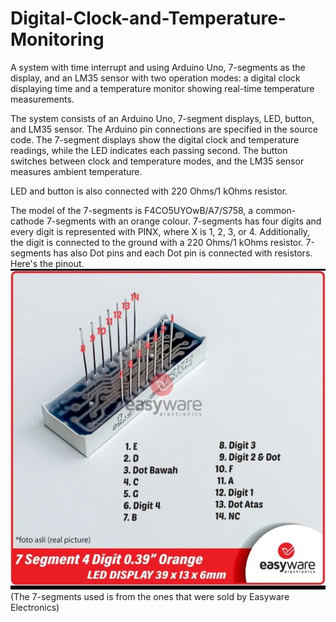 # Digital-Clock-and-Temperature-Monitoring
A system with time interrupt and using Arduino Uno, 7-segments as the display, and an LM35 sensor with two operation modes: a digital clock displaying time and a temperature monitor showing real-time temperature measurements.

The system consists of an Arduino Uno, 7-segment displays, LED, button, and LM35 sensor. The Arduino pin connections are specified in the source code. The 7-segment displays show the digital clock and temperature readings, while the LED indicates each passing second. The button switches between clock and temperature modes, and the LM35 sensor measures ambient temperature.

LED and button is also connected with 220 Ohms/1 kOhms resistor. 

The model of the 7-segments is F4CO5UYOwB/A7/S758, a common-cathode 7-segments with an orange colour. 7-segments has four digits and every digit is represented with PINX, where X is 1, 2, 3, or 4. Additionally, the digit is connected to the ground with a 220 Ohms/1 kOhms resistor. 7-segments has also Dot pins and each Dot pin is connected with resistors. Here's the pinout.
![7-Segments](7seg-pinout.jpg "7-Segments Pinout")
(The 7-segments used is from the ones that were sold by Easyware Electronics)
